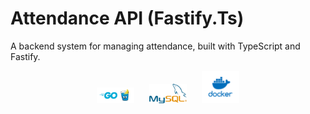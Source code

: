 # Attendance API (Fastify.Ts)

A backend system for managing attendance, built with TypeScript and Fastify.

<p align="center">
  <img src="image/gin.png" alt="Go" width="60" style="margin: 0 10px;" />
  <img src="image/mysql.png" alt="MySQL" width="60" style="margin: 0 10px;" />
  <img src="image/docker.png" alt="Docker" width="60" style="margin: 0 10px;" />
</p>
